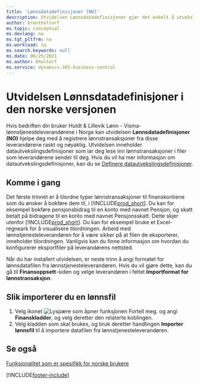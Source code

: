 ```yaml
---
title: 'Lønnsdatadefinisjoner [NO]'
description: Utvidelsen Lønnsdatadefinisjoner gjør det enkelt å utveksle data med lønnstjenesteleverandøren i Norge.
author: brentholtorf
ms.topic: conceptual
ms.devlang: na
ms.tgt_pltfrm: na
ms.workload: na
ms.search.keywords: null
ms.date: 06/25/2021
ms.author: bholtorf
ms.service: dynamics-365-business-central
---
```


# Utvidelsen Lønnsdatadefinisjoner i den norske versjonen

Hvis bedriften din bruker Huldt & Lillevik Lønn - Visma-lønnstjenesteleverandørene i Norge kan utvidelsen **Lønnsdatadefinisjoner (NO)** hjelpe deg med å registrere lønnstransaksjoner fra disse leverandørene raskt og nøyaktig. Utvidelsen inneholder datautvekslingsdefinisjoner som lar deg lese inn lønnstransaksjoner i filer som leverandørene sender til deg. Hvis du vil ha mer informasjon om datautvekslingsdefinisjoner, kan du se [Definere datautvekslingsdefinisjoner](../../across-how-to-set-up-data-exchange-definitions.md).   

## Komme i gang

Det første trinnet er å tilordne typer lønnstransaksjoner til finanskontiene som du ønsker å bokføre dem til, i [!INCLUDE[prod_short](../../includes/prod_short.md)]. Du kan for eksempel bokføre pensjonsbidrag til en konto med navnet Pensjon, og skatt betalt på bidragene til en konto med navnet Pensjonsskatt. Dette skjer utenfor [!INCLUDE[prod_short](../../includes/prod_short.md)]. Du kan for eksempel bruke et Excel-regneark for å visualisere tilordningen. Arbeid med lønnstjenesteleverandøren for å være sikker på at filen de eksporterer, inneholder tilordningen. Vanligvis kan du finne informasjon om hvordan du konfigurerer eksportfiler på leverandørens nettsted.  

Når du har installert utvidelsen, er neste trinn å angi formatet for lønnsdatafilen fra lønnstjenesteleverandøren. Hvis du vil gjøre dette, kan du gå til **Finansoppsett**-siden og velge leverandøren i feltet **Importformat for lønnstransaksjon**.  

## Slik importerer du en lønnsfil

1.  Velg ikonet ![Lyspære som åpner funksjonen Fortell meg.](../../media/ui-search/search_small.png "Fortell hva du vil gjøre") og angi **Finanskladder**, og velg deretter den relaterte koblingen.   
2.  Velg kladden som skal brukes, og bruk deretter handlingen **Importer lønnsfil** til å importere datafilen fra lønnstjenesteleverandøren.  

## Se også
[Funksjonalitet som er spesifikk for norske brukere](norway-local-functionality.md)   


[!INCLUDE[footer-include](../../includes/footer-banner.md)]
